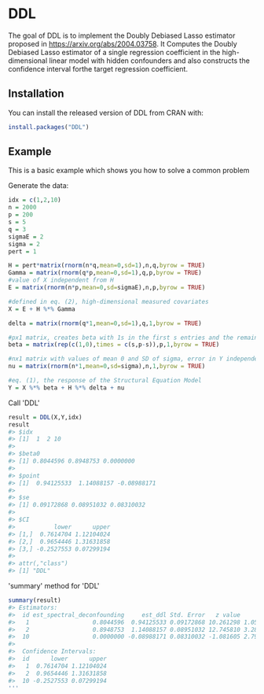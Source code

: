 # DDL
The goal of DDL is to implement the Doubly Debiased Lasso estimator proposed in  <https://arxiv.org/abs/2004.03758>. It Computes the Doubly Debiased Lasso estimator of a single regression coefficient in the high-dimensional linear model with hidden confounders and also constructs the confidence interval forthe target regression coefficient.

## Installation 
You can install the released version of DDL from CRAN with:
```R
install.packages("DDL")
```
## Example
This is a basic example which shows you how to solve a common problem

Generate the data:
```R
idx = c(1,2,10)
n = 2000
p = 200
s = 5
q = 3
sigmaE = 2
sigma = 2
pert = 1

H = pert*matrix(rnorm(n*q,mean=0,sd=1),n,q,byrow = TRUE)
Gamma = matrix(rnorm(q*p,mean=0,sd=1),q,p,byrow = TRUE)
#value of X independent from H
E = matrix(rnorm(n*p,mean=0,sd=sigmaE),n,p,byrow = TRUE)

#defined in eq. (2), high-dimensional measured covariates
X = E + H %*% Gamma

delta = matrix(rnorm(q*1,mean=0,sd=1),q,1,byrow = TRUE)

#px1 matrix, creates beta with 1s in the first s entries and the remaining p-s as 0s
beta = matrix(rep(c(1,0),times = c(s,p-s)),p,1,byrow = TRUE)

#nx1 matrix with values of mean 0 and SD of sigma, error in Y independent of X
nu = matrix(rnorm(n*1,mean=0,sd=sigma),n,1,byrow = TRUE)

#eq. (1), the response of the Structural Equation Model
Y = X %*% beta + H %*% delta + nu
```
Call 'DDL'
```R
result = DDL(X,Y,idx)
result
#> $idx
#> [1]  1  2 10
#> 
#> $beta0
#> [1] 0.8044596 0.8948753 0.0000000
#> 
#> $point
#> [1]  0.94125533  1.14088157 -0.08988171
#> 
#> $se
#> [1] 0.09172868 0.08951032 0.08310032
#> 
#> $CI
#>           lower      upper
#> [1,]  0.7614704 1.12104024
#> [2,]  0.9654446 1.31631858
#> [3,] -0.2527553 0.07299194
#> 
#> attr(,"class")
#> [1] "DDL"
```
'summary' method for 'DDL'
```R
summary(result)
#> Estimators: 
#>  id est_spectral_deconfounding     est_ddl Std. Error   z value     Pr(>|z|)
#>   1                  0.8044596  0.94125533 0.09172868 10.261298 1.052819e-24
#>   2                  0.8948753  1.14088157 0.08951032 12.745810 3.289565e-37
#>  10                  0.0000000 -0.08988171 0.08310032 -1.081605 2.794282e-01
#> 
#>  Confidence Intervals: 
#>  id      lower      upper
#>   1  0.7614704 1.12104024
#>   2  0.9654446 1.31631858
#>  10 -0.2527553 0.07299194
'''
